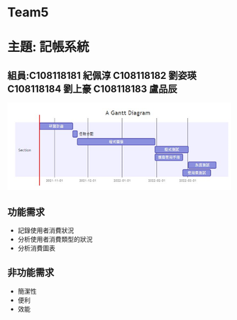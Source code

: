 # Team5
# 主題: 記帳系統

## 組員:C108118181 紀佩淳 C108118182 劉姿瑛 C108118184 劉上豪 C108118183 盧品辰

![Gantt](gantt.png "甘特圖")


## 功能需求
* 記錄使用者消費狀況
* 分析使用者消費類型的狀況
* 分析消費圖表

## 非功能需求
* 簡潔性
* 便利
* 效能
